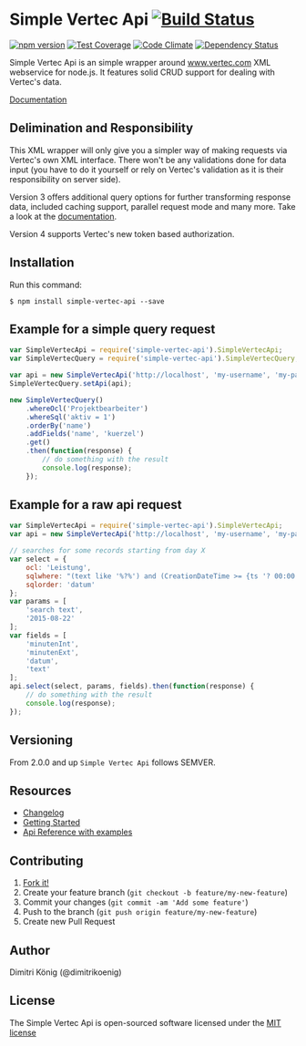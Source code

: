 # Simple Vertec Api [![Build Status](https://travis-ci.org/dimitri-koenig/simple-vertec-api.svg?branch=master)](https://travis-ci.org/dimitri-koenig/simple-vertec-api)

[![npm version](https://badge.fury.io/js/simple-vertec-api.svg)](http://badge.fury.io/js/simple-vertec-api)
[![Test Coverage](https://codeclimate.com/github/dimitri-koenig/simple-vertec-api/badges/coverage.svg)](https://codeclimate.com/github/dimitri-koenig/simple-vertec-api/coverage)
[![Code Climate](https://codeclimate.com/github/dimitri-koenig/simple-vertec-api/badges/gpa.svg)](https://codeclimate.com/github/dimitri-koenig/simple-vertec-api)
[![Dependency Status](https://david-dm.org/dimitri-koenig/simple-vertec-api.svg)](https://david-dm.org/dimitri-koenig/simple-vertec-api)

Simple Vertec Api is an simple wrapper around www.vertec.com XML webservice for node.js. It features solid CRUD support for dealing with Vertec's data.

[Documentation](http://simple-vertec-api.readthedocs.org/en/latest/)


## Delimination and Responsibility

This XML wrapper will only give you a simpler way of making requests via Vertec's own XML interface. There won't be any validations done for data input (you have to do it yourself or rely on Vertec's validation as it is their responsibility on server side).

Version 3 offers additional query options for further transforming response data, included caching support, parallel request mode and many more. Take a look at the [documentation](http://simple-vertec-api.readthedocs.org/en/latest/).

Version 4 supports Vertec's new token based authorization.

## Installation

Run this command:
```
$ npm install simple-vertec-api --save
```

## Example for a simple query request

```javascript
var SimpleVertecApi = require('simple-vertec-api').SimpleVertecApi;
var SimpleVertecQuery = require('simple-vertec-api').SimpleVertecQuery;

var api = new SimpleVertecApi('http://localhost', 'my-username', 'my-password', true);
SimpleVertecQuery.setApi(api);

new SimpleVertecQuery()
    .whereOcl('Projektbearbeiter')
    .whereSql('aktiv = 1')
    .orderBy('name')
    .addFields('name', 'kuerzel')
    .get()
    .then(function(response) {
        // do something with the result
        console.log(response);
    });
```


## Example for a raw api request

```javascript
var SimpleVertecApi = require('simple-vertec-api').SimpleVertecApi;
var api = new SimpleVertecApi('http://localhost', 'my-username', 'my-password', true);

// searches for some records starting from day X
var select = {
	ocl: 'Leistung',
	sqlwhere: "(text like '%?%') and (CreationDateTime >= {ts '? 00:00:00'})",
	sqlorder: 'datum'
};
var params = [
    'search text',
    '2015-08-22'
];
var fields = [
    'minutenInt',
    'minutenExt',
    'datum',
    'text'
];
api.select(select, params, fields).then(function(response) {
    // do something with the result
    console.log(response);
});
```


## Versioning

From 2.0.0 and up `Simple Vertec Api` follows SEMVER.


## Resources
- [Changelog](https://github.com/dimitri-koenig/simple-vertec-api/blob/master/CHANGELOG.md)
- [Getting Started](http://simple-vertec-api.readthedocs.org/en/latest/)
- [Api Reference with examples](http://simple-vertec-api.readthedocs.org/en/latest/api/)


## Contributing

1. [Fork it!](https://github.com/dimitri-koenig/simple-vertec-api/fork)
2. Create your feature branch (`git checkout -b feature/my-new-feature`)
3. Commit your changes (`git commit -am 'Add some feature'`)
4. Push to the branch (`git push origin feature/my-new-feature`)
5. Create new Pull Request


## Author

Dimitri König (@dimitrikoenig)


## License

The Simple Vertec Api is open-sourced software licensed under the [MIT license](http://opensource.org/licenses/MIT)

